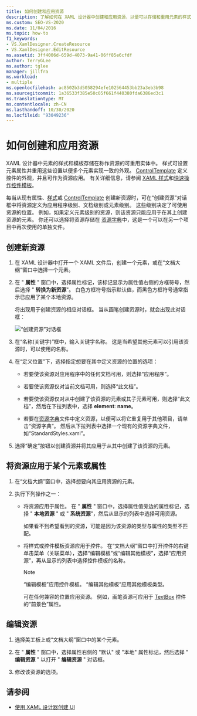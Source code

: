 ```yaml
---
title: 如何创建和应用资源
description: 了解如何在 XAML 设计器中创建和应用资源，以便可以存储和重用元素的样式和模板。
ms.custom: SEO-VS-2020
ms.date: 11/04/2016
ms.topic: how-to
f1_keywords:
- VS.XamlDesigner.CreateResource
- VS.XamlDesigner.EditResource
ms.assetid: 3ff4006d-659d-4073-9a41-06ff85e6cfdf
author: TerryGLee
ms.author: tglee
manager: jillfra
ms.workload:
- multiple
ms.openlocfilehash: ac8502b3d5058294efe102564453bb23a3eb3b98
ms.sourcegitcommit: 1a36533f385e50c05f661f440380fda6386ed3c1
ms.translationtype: MT
ms.contentlocale: zh-CN
ms.lasthandoff: 10/30/2020
ms.locfileid: "93049236"
---
```

# <a name="how-to-create-and-apply-a-resource"></a>如何创建和应用资源

XAML 设计器中元素的样式和模板存储在称作资源的可重用实体中。 样式可设置元素属性并重用这些设置以便多个元素实现一致的外观。 [ControlTemplate](xref:Windows.UI.Xaml.Controls.ControlTemplate) 定义控件的外观，并且可作为资源应用。 有关详细信息，请参阅 [XAML 样式](/windows/uwp/design/controls-and-patterns/xaml-styles)和[快速操作控件模板](/windows/uwp/design/controls-and-patterns/control-templates)。

每当从现有属性、[样式](xref:Windows.UI.Xaml.Style)或 [ControlTemplate](xref:Windows.UI.Xaml.Controls.ControlTemplate) 创建新资源时，可在“创建资源”对话框中将资源定义为应用程序级别、文档级别或元素级别。 这些级别决定了可使用资源的位置。 例如，如果定义元素级别的资源，则该资源只能应用于在其上创建资源的元素。 你还可以选择将资源存储在 [资源字典](/windows/uwp/design/controls-and-patterns/resourcedictionary-and-xaml-resource-references)中，这是一个可以在另一个项目中再次使用的单独文件。

## <a name="create-a-new-resource"></a>创建新资源

1. 在 XAML 设计器中打开一个 XAML 文件后，创建一个元素，或在“文档大纲”窗口中选择一个元素。

2. 在 " **属性** " 窗口中，选择属性标记，该标记显示为属性值右侧的方框符号，然后选择 " **转换为新资源**"。 白色方框符号指示默认值，而黑色方框符号通常指示已应用了某个本地资源。

     将出现用于创建资源的相应对话框。 当从画笔创建资源时，就会出现此对话框：

     ![“创建资源”对话框](../designers/media/xaml_create_resource.png)

3. 在“名称(关键字)”框中，输入关键字名称。 这是当希望其他元素可以引用该资源时，可以使用的名称。

4. 在“定义位置”下，选择指定想要在其中定义资源的位置的选项：

    - 若要使该资源对应用程序中的任何文档可用，则选择“应用程序”。

    - 若要使该资源仅对当前文档可用，则选择“此文档”。

    - 若要使该资源仅对从中创建了该资源的元素或其子元素可用，则选择“此文档”，然后在下拉列表中，选择 **element**: **name**。

    - 若要在[资源字典](/windows/uwp/design/controls-and-patterns/resourcedictionary-and-xaml-resource-references)文件中定义资源，以便可以将它重复用于其他项目，请单击“资源字典”。 然后从下拉列表中选择一个现有的资源字典文件，如“StandardStyles.xaml”。

5. 选择“确定”按钮以创建资源并将其应用于从其中创建了该资源的元素。

## <a name="apply-a-resource-to-an-element-or-property"></a>将资源应用于某个元素或属性

1. 在“文档大纲”窗口中，选择想要向其应用资源的元素。

2. 执行下列操作之一：

   - 将资源应用于属性。 在 " **属性** " 窗口中，选择属性值旁边的属性标记，选择 " **本地资源** " 或 " **系统资源**"，然后从显示的列表中选择可用资源。

      如果看不到希望看到的资源，可能是因为该资源的类型与属性的类型不匹配。

   - 将样式或控件模板资源应用于控件。 在“文档大纲”窗口中打开控件的右键单击菜单（关联菜单），选择“编辑模板”或“编辑其他模板”，选择“应用资源”，再从显示的列表中选择控件模板的名称。

     > [!NOTE]
     > “编辑模板”应用控件模板。 “编辑其他模板”应用其他模板类型。

     可在任何兼容的位置应用资源。 例如，画笔资源可应用于 [TextBox](xref:Windows.UI.Xaml.Controls.TextBox) 控件的“前景色”属性。

## <a name="edit-a-resource"></a>编辑资源

1. 选择美工板上或“文档大纲”窗口中的某个元素。

2. 在 " **属性** " 窗口中，选择属性右侧的 "默认" 或 "本地" 属性标记，然后选择 " **编辑资源** " 以打开 " **编辑资源** " 对话框。

3. 修改该资源的选项。

## <a name="see-also"></a>请参阅

- [使用 XAML 设计器创建 UI](../xaml-tools/creating-a-ui-by-using-xaml-designer-in-visual-studio.md)
